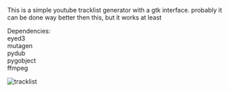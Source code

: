 This is a simple youtube tracklist generator with a gtk interface. probably it can be done way better then this, but it works at least  

Dependencies:  
eyed3  
mutagen  
pydub  
pygobject  
ffmpeg  
  
  
![tracklist](https://github.com/potloodzkie/Youtube-Tracklist-Generator/assets/133517036/e76a8b17-c5b7-4c06-aed9-48886589cdd4)

